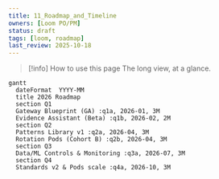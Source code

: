 ```yaml
---
title: 11_Roadmap_and_Timeline
owners: [Loom PO/PM]
status: draft
tags: [loom, roadmap]
last_review: 2025-10-18
---
```


> [!info] How to use this page
> The long view, at a glance.

```mermaid
gantt
  dateFormat  YYYY-MM
  title 2026 Roadmap
  section Q1
  Gateway Blueprint (GA) :q1a, 2026-01, 3M
  Evidence Assistant (Beta) :q1b, 2026-02, 2M
  section Q2
  Patterns Library v1 :q2a, 2026-04, 3M
  Rotation Pods (Cohort B) :q2b, 2026-04, 3M
  section Q3
  Data/ML Controls & Monitoring :q3a, 2026-07, 3M
  section Q4
  Standards v2 & Pods scale :q4a, 2026-10, 3M
```
